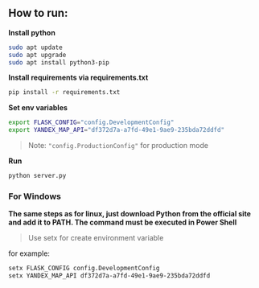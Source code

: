 ## How to run:
**Install python**
```sh
sudo apt update
sudo apt upgrade
sudo apt install python3-pip
```
**Install requirements via requirements.txt**
```sh
pip install -r requirements.txt
```
**Set env variables**
```sh
export FLASK_CONFIG="config.DevelopmentConfig"
export YANDEX_MAP_API="df372d7a-a7fd-49e1-9ae9-235bda72ddfd"
```
> Note: `"config.ProductionConfig"` for production mode

**Run**
```sh
python server.py
```



### For Windows
**The same steps as for linux, just download Python from the official
site and add it to PATH. The command must be executed in Power Shell**

> Use setx for create environment variable

for example:
```sh
setx FLASK_CONFIG config.DevelopmentConfig
setx YANDEX_MAP_API df372d7a-a7fd-49e1-9ae9-235bda72ddfd
```


